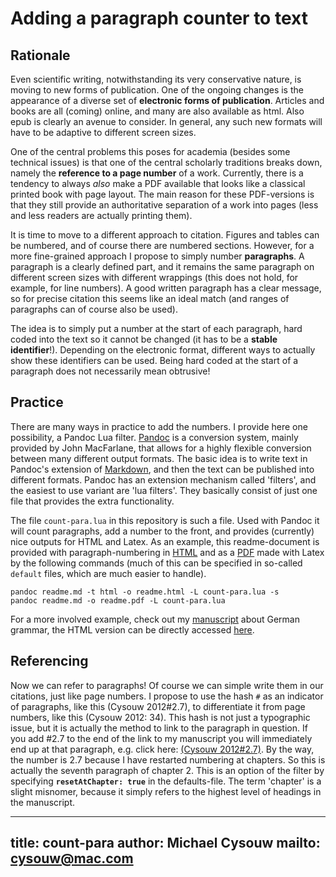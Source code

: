 # Adding a paragraph counter to text

## Rationale

Even scientific writing, notwithstanding its very conservative nature, is moving to new forms of publication. One of the ongoing changes is the appearance of a diverse set of **electronic forms of publication**. Articles and books are all (coming) online, and many are also available as html. Also epub is clearly an avenue to consider. In general, any such new formats will have to be adaptive to different screen sizes.

One of the central problems this poses for academia (besides some technical issues) is that one of the central scholarly traditions breaks down, namely the **reference to a page number** of a work. Currently, there is a tendency to always *also* make a PDF available that looks like a classical printed book with page layout. The main reason for these PDF-versions is that they still provide an authoritative separation of a work into pages (less and less readers are actually printing them).

It is time to move to a different approach to citation. Figures and tables can be numbered, and of course there are numbered sections. However, for a more fine-grained approach I propose to simply number **paragraphs**. A paragraph is a clearly defined part, and it remains the same paragraph on different screen sizes with different wrappings (this does not hold, for example, for line numbers). A good written paragraph has a clear message, so for precise citation this seems like an ideal match (and ranges of paragraphs can of course also be used).

The idea is to simply put a number at the start of each paragraph, hard coded into the text so it cannot be changed (it has to be a **stable identifier**!). Depending on the electronic format, different ways to actually show these identifiers can be used. Being hard coded at the start of a paragraph does not necessarily mean obtrusive!

## Practice

There are many ways in practice to add the numbers. I provide here one possibility, a Pandoc Lua filter. [Pandoc](https://pandoc.org) is a conversion system, mainly provided by John MacFarlane, that allows for a highly flexible conversion between many different output formats. The basic idea is to write text in Pandoc's extension of [Markdown](https://daringfireball.net/projects/markdown/syntax), and then the text can be published into different formats. Pandoc has an extension mechanism called 'filters', and the easiest to use variant are 'lua filters'. They basically consist of just one file that provides the extra functionality.

The file `count-para.lua` in this repository is such a file. Used with Pandoc it will count paragraphs, add a number to the front, and provides (currently) nice outputs for HTML and Latex. As an example, this readme-document is provided with paragraph-numbering in [HTML](https://cdn.jsdelivr.net/gh/cysouw/count-para@master/readme.html) and as a [PDF](https://cdn.jsdelivr.net/gh/cysouw/count-para@master/readme.pdf) made with Latex by the following commands (much of this can be specified in so-called `default` files, which are much easier to handle).

```
pandoc readme.md -t html -o readme.html -L count-para.lua -s
pandoc readme.md -o readme.pdf -L count-para.lua
```

For a more involved example, check out my [manuscript](https://github.com/cysouw/diathesis) about German grammar, the HTML version can be directly accessed [here](https://rawgit.com/cysouw/diathesis/master/cysouwDiathesisManuscript.html).

## Referencing

Now we can refer to paragraphs! Of course we can simple write them in our citations, just like page numbers. I propose to use the hash `#` as an indicator of paragraphs, like this (Cysouw 2012#2.7), to differentiate it from page numbers, like this (Cysouw 2012: 34). This hash is not just a typographic issue, but it is actually the method to link to the paragraph in question. If you add #2.7 to the end of the link to my manuscript you will immediately end up at that paragraph, e.g. click here: [(Cysouw 2012#2.7)](https://rawgit.com/cysouw/diathesis/master/cysouwDiathesisManuscript.html#2.7). By the way, the number is 2.7 because I have restarted numbering at chapters. So this is actually the seventh paragraph of chapter 2. This is an option of the filter by specifying **`resetAtChapter: true`** in the defaults-file. The term 'chapter' is a slight misnomer, because it simply refers to the highest level of headings in the manuscript.

---
title: count-para
author: Michael Cysouw
mailto: cysouw@mac.com
---


